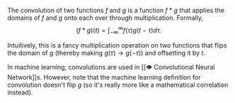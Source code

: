 The convolution of two functions $f$ and $g$ is a function $f * g$ that applies the domains of $f$ and $g$ onto each over through multiplication. Formally, 
$$
(f * g)(t) = \int_{-\infty}^\infty f(\tau) g(t - \tau)d\tau.
$$


Intuitively, this is a fancy multiplication operation on two functions that flips the domain of $g$ (thereby making $g(\tau) \rightarrow g(-\tau)$) and offsetting it by $t$.

In machine learning, convolutions are used in [[👁️ Convolutional Neural Network]]s. However, note that the machine learning definition for convolution doesn't flip $g$ (so it's really more like a mathematical correlation instead).